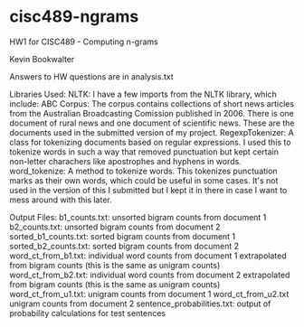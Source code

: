 # cisc489-ngrams
HW1 for CISC489 - Computing n-grams

Kevin Bookwalter

Answers to HW questions are in analysis.txt

Libraries Used:
    NLTK:
        I have a few imports from the NLTK library, which include:
            ABC Corpus:
                The corpus contains collections of short news articles from the Australian Broadcasting Comission published in 2006.
                There is one document of rural news and one document of scientific news. These are the documents used in the submitted
                version of my project.
            RegexpTokenizer:
                A class for tokenizing documents based on regular expressions. I used this to tokenize words in such a way that removed
                punctuation but kept certain non-letter charachers like apostrophes and hyphens in words.
            word_tokenize:
                A method to tokenize words. This tokenizes punctuation marks as their own words, which could be useful in some cases. It's
                not used in the version of this I submitted but I kept it in there in case I want to mess around with this later.

Output Files:
    b1_counts.txt:
        unsorted bigram counts from document 1
    b2_counts.txt:
        unsorted bigram counts from document 2
    sorted_b1_counts.txt:
        sorted bigram counts from document 1
    sorted_b2_counts.txt:
        sorted bigram counts from document 2
    word_ct_from_b1.txt:
        individual word counts from document 1 extrapolated from bigram counts (this is the same as unigram counts)
    word_ct_from_b2.txt:
        individual word counts from document 2 extrapolated from bigram counts (this is the same as unigram counts)
    word_ct_from_u1.txt:
        unigram counts from document 1
    word_ct_from_u2.txt
        unigram counts from document 2
    sentence_probabilities.txt:
        output of probability calculations for test sentences